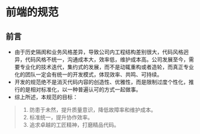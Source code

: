 # 前端的规范

## 前言
* 由于历史隔阂和业务风格差异，导致公司内工程结构差别很大，代码风格迥异，代码风格不统一，沟通成本大，效率低，维护成本高。公司发展至今，需要专业化的技术迭代，集约式的发展，而不是动辄重构或者造轮，而真正专业化的团队一定会有统一的开发模式，体现效率、共鸣、可持续。
* 开发的规范绝不是消灭代码内容的创造性、优雅性，而是限制过度个性化，推行的是相对标准化，以一种普遍认可的方式一起做事。
* 综上所述，本规范的目标：
>1. 防患于未然，提升质量意识，降低故障率和维护成本。
>2. 标准统一，提升协作效率。
>3. 追求卓越的工匠精神，打磨精品代码。
